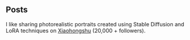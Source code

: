 ## Posts

I like sharing photorealistic portraits created using Stable Diffusion and LoRA techniques on [Xiaohongshu](https://www.xiaohongshu.com/user/profile/61a6b6c90000000021024c90/) (20,000 + followers).
